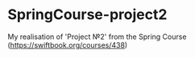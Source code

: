 # SpringCourse-project2
My realisation of 'Project №2' from the Spring Course (https://swiftbook.org/courses/438)
